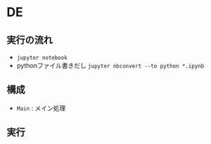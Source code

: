 # DE
## 実行の流れ
- `jupyter notebook`
- pythonファイル書きだし `jupyter nbconvert --to python *.ipynb`

## 構成
- `Main` : メイン処理


## 実行

